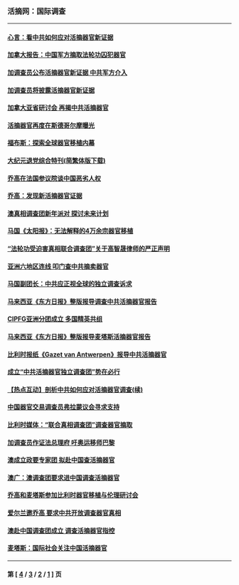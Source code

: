 ### 活摘网：国际调查
---
#### [心言：看中共如何应对活摘器官新证据](../../pages/nf5947/n1611147.md) 
#### [加拿大报告：中国军方摘取法轮功囚犯器官](../../pages/nf5947/n1609833.md) 
#### [加调查员公布活摘器官新证据 中共军方介入](../../pages/nf5947/n1609836.md) 
#### [加调查员将披露活摘器官新证据](../../pages/nf5947/n1608310.md) 
#### [加拿大亚省研讨会 再揭中共活摘器官](../../pages/nf5947/n1605280.md) 
#### [活摘器官再度在斯德哥尔摩曝光](../../pages/nf5947/n1605209.md) 
#### [福布斯：探索全球器官移植内幕](../../pages/nf5947/n1602186.md) 
#### [大纪元退党综合特刊(简繁体版下载)](../../pages/nf5947/n1579033.md) 
#### [乔高在法国参议院谈中国恶劣人权](../../pages/nf5947/n1588235.md) 
#### [乔高：发现新活摘器官证据](../../pages/nf5947/n1583781.md) 
#### [澳真相调查团新年派对 探讨未来计划](../../pages/nf5947/n1582175.md) 
#### [马国《太阳报》：无法解释的4万余宗器官移植](../../pages/nf5947/n1573702.md) 
#### [“法轮功受迫害真相联合调查团”关于高智晟律师的严正声明](../../pages/nf5947/n1568796.md) 
#### [亚洲六地区连线 叩门查中共摘卖器官](../../pages/nf5947/n1562509.md) 
#### [马国副团长：中共应正视全球的独立调查诉求](../../pages/nf5947/n1562436.md) 
#### [马来西亚《东方日报》整版报导调查中共活摘器官报告](../../pages/nf5947/n1552426.md) 
#### [CIPFG亚洲分团成立 多国精英共组](../../pages/nf5947/n1552098.md) 
#### [马来西亚《东方日报》整版报导麦塔斯活摘器官报告](../../pages/nf5947/n1551582.md) 
#### [比利时报纸《Gazet van Antwerpen》报导中共活摘器官](../../pages/nf5947/n1546753.md) 
#### [成立“中共活摘器官独立调查团”势在必行](../../pages/nf5947/n1546270.md) 
#### [【热点互动】剖析中共如何应对活摘器官调查(续)](../../pages/nf5947/n1545272.md) 
#### [中国器官交易调查员弗拉蒙议会寻求支持](../../pages/nf5947/n1543313.md) 
#### [比利时媒体：“联合真相调查团”调查器官摘取](../../pages/nf5947/n1542030.md) 
#### [加调查员作证法总理府 吁奥运移师巴黎](../../pages/nf5947/n1540706.md) 
#### [澳成立政要专家团 拟赴中国查活摘器官](../../pages/nf5947/n1538488.md) 
#### [澳广：澳调查团要求进中国调查活摘器官](../../pages/nf5947/n1537837.md) 
#### [乔高和麦塔斯参加比利时器官移植与伦理研讨会](../../pages/nf5947/n1537794.md) 
#### [爱尔兰邀乔高 要求中共开放调查器官真相](../../pages/nf5947/n1537576.md) 
#### [澳赴中国调查团成立 调查活摘器官指控](../../pages/nf5947/n1534374.md) 
#### [麦塔斯：国际社会关注中国活摘器官](../../pages/nf5947/n1531142.md) 

---
#### 第 [ [4](./4.md) / [3](./3.md) / [2](./2.md) / [1](./1.md) ] 页

